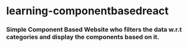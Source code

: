 # learning-componentbasedreact
### Simple Component Based Website who filters the data w.r.t categories and display the components based on it.
